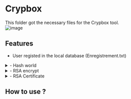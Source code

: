 # Crypbox
This folder got the necessary files for the Crypbox tool.
<br>
![image](https://github.com/ALPH4M3D/Projects/assets/99826925/87d41088-5c9f-4c87-af54-df3ec7d0d012)


## Features
- User registed in the local database (Enregistrement.txt)
<details>
<summary>- Hash world</summary>
  This section of the menu asks for a user input, then he can choose from the menu what options he need to perfom on his input
  ![image](https://github.com/ALPH4M3D/Projects/assets/99826925/3a12f6b4-0a42-44d5-9c98-e0bb1f64578e)
- 1 : Option will hash the user input with SHA256
- 2 : Option will generate a salt, then encrypt the input with it
- 3 : Use a dictionnary attack on the SHA256 hashed input to decrypt the clear text user input
</details>
<details>
<summary>- RSA encrypt</summary>
</details>
<details>
<summary>- RSA Certificate</summary>
</details>


## How to use ?



